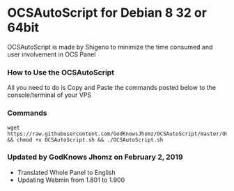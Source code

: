 # OCSAutoScript for Debian 8 32 or 64bit

OCSAutoScript is made by Shigeno to minimize the time consumed and user involvement in OCS Panel

### How to Use the OCSAutoScript

All you need to do is Copy and Paste the commands posted below to the console/terminal of your VPS

### Commands

```
wget https://raw.githubusercontent.com/GodKnowsJhomz/OCSAutoScript/master/OCSAutoScript.sh && chmod +x OCSAutoScript.sh && ./OCSAutoScript.sh
```

### Updated by GodKnows Jhomz on February 2, 2019
- Translated Whole Panel to English
- Updating Webmin from 1.801 to 1.900
